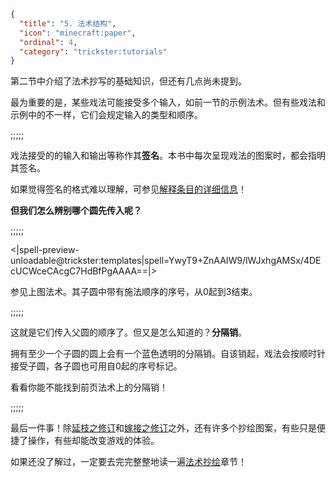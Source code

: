 ```json
{
  "title": "5. 法术结构",
  "icon": "minecraft:paper",
  "ordinal": 4,
  "category": "trickster:tutorials"
}
```

第二节中介绍了法术抄写的基础知识，但还有几点尚未提到。


最为重要的是，某些戏法可能接受多个输入，如前一节的示例法术。但有些戏法和示例中的不一样，它们会规定输入的类型和顺序。

;;;;;

戏法接受的的输入和输出等称作其**签名**。本书中每次呈现戏法的图案时，都会指明其签名。


如果觉得签名的格式难以理解，可参见[解释条目的详细信息](^trickster:concepts/signatures)！


**但我们怎么辨别哪个圆先传入呢？**

;;;;;

<|spell-preview-unloadable@trickster:templates|spell=YwyT9+ZnAAIW9/lWJxhgAMSx/4DEcUCWceCAcgC7HdBfPgAAAA==|>

参见上图法术。其子圆中带有施法顺序的序号，从0起到3结束。

;;;;;

这就是它们传入父圆的顺序了。但又是怎么知道的？**分隔销**。


拥有至少一个子圆的圆上会有一个蓝色透明的分隔销。自该销起，戏法会按顺时针接受子圆，各子圆也可用自0起的序号标记。


看看你能不能找到前页法术上的分隔销！

;;;;;

最后一件事！除[延枝之修订](^trickster:editing#1)和[嫁接之修订](^trickster:editing#12)之外，还有许多个抄绘图案，有些只是便捷了操作，有些却能改变游戏的体验。


如果还没了解过，一定要去完完整整地读一遍[法术抄绘](^trickster:editing)章节！